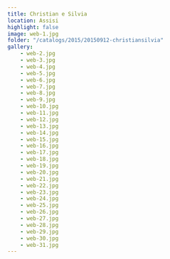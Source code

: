 ```yaml
---
title: Christian e Silvia
location: Assisi
highlight: false
image: web-1.jpg
folder: "/catalogs/2015/20150912-christiansilvia"
gallery:
    - web-2.jpg
    - web-3.jpg
    - web-4.jpg
    - web-5.jpg
    - web-6.jpg
    - web-7.jpg
    - web-8.jpg
    - web-9.jpg
    - web-10.jpg
    - web-11.jpg
    - web-12.jpg
    - web-13.jpg
    - web-14.jpg
    - web-15.jpg
    - web-16.jpg
    - web-17.jpg
    - web-18.jpg
    - web-19.jpg
    - web-20.jpg
    - web-21.jpg
    - web-22.jpg
    - web-23.jpg
    - web-24.jpg
    - web-25.jpg
    - web-26.jpg
    - web-27.jpg
    - web-28.jpg
    - web-29.jpg
    - web-30.jpg
    - web-31.jpg
---
```


